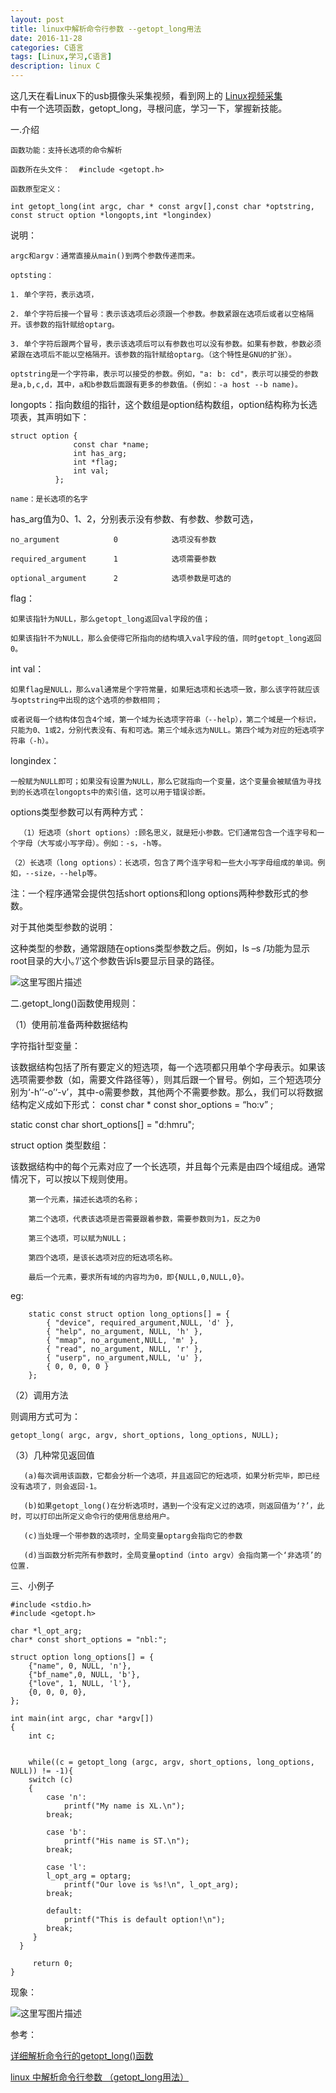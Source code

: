 ```yaml
---
layout: post
title: linux中解析命令行参数 --getopt_long用法
date: 2016-11-28
categories: C语言
tags: [Linux,学习,C语言]
description: linux C
---
```



这几天在看Linux下的usb摄像头采集视频，看到网上的
[Linux视频采集](http://blog.csdn.net/zgyulongfei/article/details/7526249)	
中有一个选项函数，getopt_long，寻根问底，学习一下，掌握新技能。

一.介绍

	函数功能：支持长选项的命令解析

	函数所在头文件：  #include <getopt.h>

	函数原型定义：

	int getopt_long(int argc, char * const argv[],const char *optstring, const struct option *longopts,int *longindex)

说明：

	argc和argv：通常直接从main()到两个参数传递而来。

	optsting：

	1. 单个字符，表示选项， 

	2. 单个字符后接一个冒号：表示该选项后必须跟一个参数。参数紧跟在选项后或者以空格隔开。该参数的指针赋给optarg。 

	3. 单个字符后跟两个冒号，表示该选项后可以有参数也可以没有参数。如果有参数，参数必须紧跟在选项后不能以空格隔开。该参数的指针赋给optarg。（这个特性是GNU的扩张）。

	optstring是一个字符串，表示可以接受的参数。例如，"a: b: cd"，表示可以接受的参数是a,b,c,d，其中，a和b参数后面跟有更多的参数值。(例如：-a host --b name)。

longopts：指向数组的指针，这个数组是option结构数组，option结构称为长选项表，其声明如下：

	struct option {
	              const char *name;
	              int has_arg;
	              int *flag;
	              int val;
	          };

	name：是长选项的名字

has_arg值为0、1、2，分别表示没有参数、有参数、参数可选，

	no_argument            0            选项没有参数
	
	required_argument      1            选项需要参数
	
	optional_argument      2            选项参数是可选的

flag：

	如果该指针为NULL，那么getopt_long返回val字段的值；

	如果该指针不为NULL，那么会使得它所指向的结构填入val字段的值，同时getopt_long返回0。

int val：

	如果flag是NULL，那么val通常是个字符常量，如果短选项和长选项一致，那么该字符就应该与optstring中出现的这个选项的参数相同；

	或者说每一个结构体包含4个域，第一个域为长选项字符串（--help），第二个域是一个标识，只能为0、1或2，分别代表没有、有和可选。第三个域永远为NULL。第四个域为对应的短选项字符串（-h）。

longindex：

	一般赋为NULL即可；如果没有设置为NULL，那么它就指向一个变量，这个变量会被赋值为寻找到的长选项在longopts中的索引值，这可以用于错误诊断。

options类型参数可以有两种方式：

	  （1）短选项（short options）:顾名思义，就是短小参数。它们通常包含一个连字号和一个字母（大写或小写字母）。例如：-s，-h等。

	（2）长选项（long options）：长选项，包含了两个连字号和一些大小写字母组成的单词。例如，--size，--help等。

 注：一个程序通常会提供包括short options和long options两种参数形式的参数。

  对于其他类型参数的说明：
  
  这种类型的参数，通常跟随在options类型参数之后。例如，ls –s /功能为显示root目录的大小。’/’这个参数告诉ls要显示目录的路径。

![这里写图片描述](http://img.blog.csdn.net/20161128105029760)

二.getopt_long()函数使用规则：

（1）使用前准备两种数据结构

  字符指针型变量：
  
  该数据结构包括了所有要定义的短选项，每一个选项都只用单个字母表示。如果该选项需要参数（如，需要文件路径等），则其后跟一个冒号。例如，三个短选项分别为‘-h’‘-o’‘-v’，其中-o需要参数，其他两个不需要参数。那么，我们可以将数据结构定义成如下形式：
const char * const shor_options = “ho:v” ;

static const char short_options[] = "d:hmru";

  struct option 类型数组：
  
  该数据结构中的每个元素对应了一个长选项，并且每个元素是由四个域组成。通常情况下，可以按以下规则使用。

		第一个元素，描述长选项的名称；

		第二个选项，代表该选项是否需要跟着参数，需要参数则为1，反之为0

		第三个选项，可以赋为NULL；

		第四个选项，是该长选项对应的短选项名称。

		最后一个元素，要求所有域的内容均为0，即{NULL,0,NULL,0}。

eg:

		static const struct option long_options[] = {
			{ "device", required_argument,NULL, 'd' },
			{ "help", no_argument, NULL, 'h' }, 
			{ "mmap", no_argument,NULL, 'm' }, 
			{ "read", no_argument, NULL, 'r' },
			{ "userp", no_argument,NULL, 'u' }, 
			{ 0, 0, 0, 0 }
		};

（2）调用方法

则调用方式可为：

	getopt_long( argc, argv, short_options, long_options, NULL);

（3）几种常见返回值

	   (a)每次调用该函数，它都会分析一个选项，并且返回它的短选项，如果分析完毕，即已经没有选项了，则会返回-1。

	   (b)如果getopt_long()在分析选项时，遇到一个没有定义过的选项，则返回值为‘?’，此时，可以打印出所定义命令行的使用信息给用户。

	   (c)当处理一个带参数的选项时，全局变量optarg会指向它的参数 

	   (d)当函数分析完所有参数时，全局变量optind（into argv）会指向第一个‘非选项’的位置.

三、小例子

	#include <stdio.h>
	#include <getopt.h>
	
	char *l_opt_arg;
	char* const short_options = "nbl:";
	
	struct option long_options[] = {
		{"name", 0, NULL, 'n'},
		{"bf_name",0, NULL, 'b'},
		{"love", 1, NULL, 'l'},
		{0, 0, 0, 0},
	};
	
	int main(int argc, char *argv[])
	{
		int c;
		
		
		while((c = getopt_long (argc, argv, short_options, long_options, NULL)) != -1){
		switch (c)
		{
			case 'n':
				printf("My name is XL.\n");
			break;
			
			case 'b':
				printf("His name is ST.\n");
			break;
			
			case 'l':
			l_opt_arg = optarg;
				printf("Our love is %s!\n", l_opt_arg);
			break;
			
			default:
				printf("This is default option!\n");
			break;
		 }
	  }
	
		 return 0;
	}

现象：

![这里写图片描述](http://img.blog.csdn.net/20161128130006156)

参考：

[详细解析命令行的getopt_long()函数](http://www.thinksaas.cn/topics/0/71/71671.html)

[linux 中解析命令行参数 （getopt_long用法） ](http://www.cnblogs.com/hnrainll/archive/2011/09/15/2176933.html)

